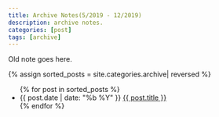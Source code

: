 ```yaml
---
title: Archive Notes(5/2019 - 12/2019)
description: archive notes.
categories: [post]
tags: [archive]
---
```


Old note goes here.

{% assign sorted_posts = site.categories.archive| reversed %}
<ul class="blog__ul">
{% for post in sorted_posts %}
    <li class="blog__li">
      <span class="blog__date">
        {{ post.date | date: "%b %Y" }}
      </span>
      <span class="blog__name">
        <a href="{{ post.url | relative_url }}" class="blog__link">{{ post.title }}</a>
      </span>
    </li>
{% endfor %}
</ul>
